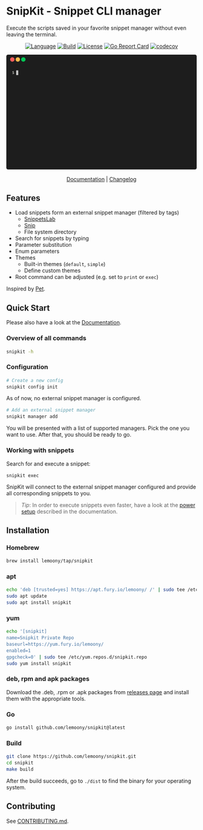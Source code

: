 # SnipKit - Snippet CLI manager

Execute the scripts saved in your favorite snippet manager without even leaving the terminal.

<p align="center">
  <a href="https://go.dev/"><img alt="Language" src="https://img.shields.io/badge/language-Go-blue.svg"></a>
  <a href="https://github.com/lemoony/snipkit/actions/workflows/build.yml"><img alt="Build" src="https://github.com/lemoony/snipkit/actions/workflows/build.yml/badge.svg"></a>
  <a href="https://opensource.org/licenses/Apache-2.0"><img alt="License" src="https://img.shields.io/badge/License-Apache_2.0-blue.svg"></a>
  <a href="https://goreportcard.com/report/github.com/lemoony/snipkit"><img alt="Go Report Card" src="https://goreportcard.com/badge/github.com/lemoony/snipkit"></a>
  <a href="https://codecov.io/gh/lemoony/snipkit"><img alt="codecov" src="https://codecov.io/gh/lemoony/snipkit/branch/main/graph/badge.svg?token=UOG4O1yscP"></a>
</p>

<p align="center">
  <img alt="Demo" src="./docs/images/demo.gif" />
</p>

<p align="center">
  <a href="https://lemoony.github.io/snipkit/">Documentation</a> | <a href="https://github.com/lemoony/snipkit/blob/master/CHANGELOG.md">Changelog</a>
</p>

## Features

- Load snippets form an external snippet manager (filtered by tags)
  - [SnippetsLab](https://www.renfei.org/snippets-lab/)
  - [Snip](https://github.com/Pictarine/macos-snippets)
  - File system directory
- Search for snippets by typing
- Parameter substitution
- Enum parameters
- Themes
  - Built-in themes (`default`, `simple`)
  - Define custom themes
- Root command can be adjusted (e.g. set to `print` or `exec`)

Inspired by [Pet](https://github.com/knqyf263/pet).

## Quick Start

Please also have a look at the [Documentation]("https://lemoony.github.io/snipkit/).

### Overview of all commands

```sh
snipkit -h
```
### Configuration

```sh 
# Create a new config
snipkit config init
```

As of now, no external snippet manager is configured.

```sh 
# Add an external snippet manager
snipkit manager add
```

You will be presented with a list of supported managers. Pick the one you want to use. After that, you should be ready to go.

### Working with snippets

Search for and execute a snippet:

```
snipkit exec
```

SnipKit will connect to the external snippet manager configured and provide all corresponding snippets
to you.

> _Tip_: In order to execute snippets even faster, have a look at the 
> [power setup](https://lemoony.github.io/snipkit/latest/getting-started/power-setup/) described in the documentation.

## Installation

### Homebrew

```bash 
brew install lemoony/tap/snipkit
```

### apt 

```bash 
echo 'deb [trusted=yes] https://apt.fury.io/lemoony/ /' | sudo tee /etc/apt/sources.list.d/snipkit.list
sudo apt update
sudo apt install snipkit
```

### yum

```bash 
echo '[snipkit]
name=Snipkit Private Repo
baseurl=https://yum.fury.io/lemoony/
enabled=1
gpgcheck=0' | sudo tee /etc/yum.repos.d/snipkit.repo
sudo yum install snipkit
```
### deb, rpm and apk packages 

Download the .deb, .rpm or .apk packages from [releases page](https://github.com/lemoony/snipkit/releases) and install 
them with the appropriate tools.


### Go

```bash
go install github.com/lemoony/snipkit@latest
```

### Build

```bash 
git clone https://github.com/lemoony/snipkit.git
cd snipkit 
make build
```

After the build succeeds, go to `./dist` to find the binary for your operating system.


## Contributing

See [CONTRIBUTING.md](./CONTRIBUTING.md).
